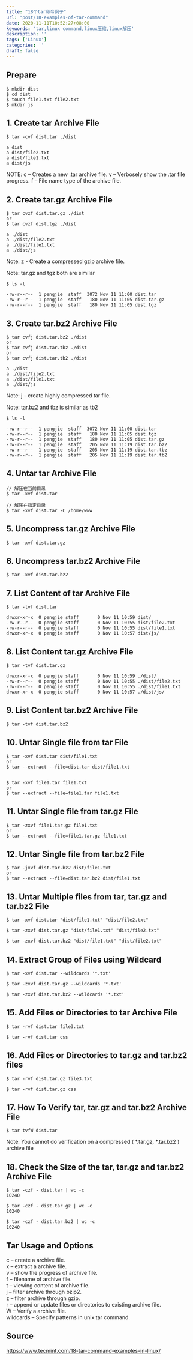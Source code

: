 ```yaml
---
title: "18个tar命令例子"
url: "post/18-examples-of-tar-command"
date: 2020-11-11T10:52:27+08:00
keywords: 'tar,linux command,linux压缩,linux解压'
description: ''
tags: ['Linux']
categories: ''
draft: false
---
```


## Prepare

```
$ mkdir dist
$ cd dist
$ touch file1.txt file2.txt
$ mkdir js
```

## 1. Create tar Archive File

```
$ tar -cvf dist.tar ./dist

a dist
a dist/file2.txt
a dist/file1.txt
a dist/js
```

NOTE:
c – Creates a new .tar archive file.
v – Verbosely show the .tar file progress.
f – File name type of the archive file.

## 2. Create tar.gz Archive File

```
$ tar cvzf dist.tar.gz ./dist
or
$ tar cvzf dist.tgz ./dist

a ./dist
a ./dist/file2.txt
a ./dist/file1.txt
a ./dist/js
```

Note:
z - Create a compressed gzip archive file.

Note:
tar.gz and tgz both are similar

```
$ ls -l

-rw-r--r--  1 pengjie  staff  3072 Nov 11 11:00 dist.tar
-rw-r--r--  1 pengjie  staff   180 Nov 11 11:05 dist.tar.gz
-rw-r--r--  1 pengjie  staff   180 Nov 11 11:05 dist.tgz
```

## 3. Create tar.bz2 Archive File

```
$ tar cvfj dist.tar.bz2 ./dist
or
$ tar cvfj dist.tar.tbz ./dist
or
$ tar cvfj dist.tar.tb2 ./dist

a ./dist
a ./dist/file2.txt
a ./dist/file1.txt
a ./dist/js
```

Note:
j - create highly compressed tar file.

Note:
tar.bz2 and tbz is similar as tb2

```
$ ls -l

-rw-r--r--  1 pengjie  staff  3072 Nov 11 11:00 dist.tar
-rw-r--r--  1 pengjie  staff   180 Nov 11 11:05 dist.tgz
-rw-r--r--  1 pengjie  staff   180 Nov 11 11:05 dist.tar.gz
-rw-r--r--  1 pengjie  staff   205 Nov 11 11:19 dist.tar.bz2
-rw-r--r--  1 pengjie  staff   205 Nov 11 11:19 dist.tar.tbz
-rw-r--r--  1 pengjie  staff   205 Nov 11 11:19 dist.tar.tb2
```

## 4. Untar tar Archive File

```
// 解压在当前目录
$ tar -xvf dist.tar

// 解压在指定目录
$ tar -xvf dist.tar -C /home/www
```

## 5. Uncompress tar.gz Archive File

```
$ tar -xvf dist.tar.gz
```

## 6. Uncompress tar.bz2 Archive File

```
$ tar -xvf dist.tar.bz2
```

## 7. List Content of tar Archive File

```
$ tar -tvf dist.tar

drwxr-xr-x  0 pengjie staff       0 Nov 11 10:59 dist/
-rw-r--r--  0 pengjie staff       0 Nov 11 10:55 dist/file2.txt
-rw-r--r--  0 pengjie staff       0 Nov 11 10:55 dist/file1.txt
drwxr-xr-x  0 pengjie staff       0 Nov 11 10:57 dist/js/
```

## 8. List Content tar.gz Archive File

```
$ tar -tvf dist.tar.gz

drwxr-xr-x  0 pengjie staff       0 Nov 11 10:59 ./dist/
-rw-r--r--  0 pengjie staff       0 Nov 11 10:55 ./dist/file2.txt
-rw-r--r--  0 pengjie staff       0 Nov 11 10:55 ./dist/file1.txt
drwxr-xr-x  0 pengjie staff       0 Nov 11 10:57 ./dist/js/
```

## 9. List Content tar.bz2 Archive File

```
$ tar -tvf dist.tar.bz2
```

## 10. Untar Single file from tar File

```
$ tar -xvf dist.tar dist/file1.txt
or
$ tar --extract --file=dist.tar dist/file1.txt


$ tar -xvf file1.tar file1.txt
or
$ tar --extract --file=file1.tar file1.txt
```

## 11. Untar Single file from tar.gz File

```
$ tar -zxvf file1.tar.gz file1.txt
or
$ tar --extract --file=file1.tar.gz file1.txt
```

## 12. Untar Single file from tar.bz2 File

```
$ tar -jxvf dist.tar.bz2 dist/file1.txt
or
$ tar --extract --file=dist.tar.bz2 dist/file1.txt
```

## 13. Untar Multiple files from tar, tar.gz and tar.bz2 File

```
$ tar -xvf dist.tar "dist/file1.txt" "dist/file2.txt" 

$ tar -zxvf dist.tar.gz "dist/file1.txt" "dist/file2.txt" 

$ tar -zxvf dist.tar.bz2 "dist/file1.txt" "dist/file2.txt" 
```

## 14. Extract Group of Files using Wildcard

```
$ tar -xvf dist.tar --wildcards '*.txt' 

$ tar -zxvf dist.tar.gz --wildcards '*.txt' 

$ tar -zxvf dist.tar.bz2 --wildcards '*.txt' 
```

## 15. Add Files or Directories to tar Archive File

```
$ tar -rvf dist.tar file3.txt

$ tar -rvf dist.tar css
```

## 16. Add Files or Directories to tar.gz and tar.bz2 files

```
$ tar -rvf dist.tar.gz file3.txt

$ tar -rvf dist.tar.gz css
```

## 17. How To Verify tar, tar.gz and tar.bz2 Archive File

```
$ tar tvfW dist.tar
```

Note: 
You cannot do verification on a compressed ( \*.tar.gz, \*.tar.bz2 ) archive file

## 18. Check the Size of the tar, tar.gz and tar.bz2 Archive File

```
$ tar -czf - dist.tar | wc -c
10240

$ tar -czf - dist.tar.gz | wc -c
10240

$ tar -czf - dist.tar.bz2 | wc -c
10240
```

## Tar Usage and Options

c – create a archive file.  
x – extract a archive file.  
v – show the progress of archive file.  
f – filename of archive file.  
t – viewing content of archive file.  
j – filter archive through bzip2.  
z – filter archive through gzip.  
r – append or update files or directories to existing archive file.  
W – Verify a archive file.  
wildcards – Specify patterns in unix tar command.  

## Source
https://www.tecmint.com/18-tar-command-examples-in-linux/
